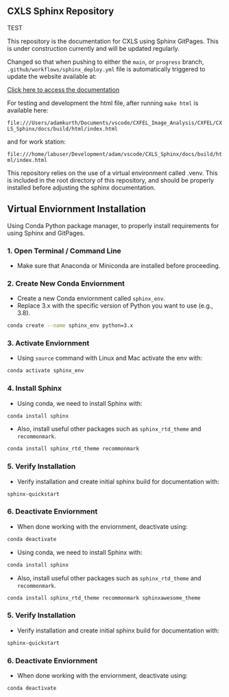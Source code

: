 ## CXLS Sphinx Repository 

TEST

This repository is the documentation for CXLS using Sphinx GitPages. This is under construction currently and will be updated regularly.

Changed so that when pushing to either the `main`, or `progress` branch, `.github/workflows/sphinx_deploy.yml` file is automatically triggered to update the website available at:

[Click here to access the documentation](https://adamkurth.github.io/CXLS_Sphinx/docs/build/html/)

For testing and development the html file, after running `make html` is available here:

`file:///Users/adamkurth/Documents/vscode/CXFEL_Image_Analysis/CXFEL/CXLS_Sphinx/docs/build/html/index.html`

and for work station:

`file:///home/labuser/Development/adam/vscode/CXLS_Sphinx/docs/build/html/index.html`

This repository relies on the use of a virtual environment called .venv. This is included in the root directory of this repository, and should be properly installed before adjusting the sphinx documentation.

## Virtual Enviornment Installation

Using Conda Python package manager, to properly install requirements for using Sphinx and GitPages.

### 1. Open Terminal / Command Line

- Make sure that Anaconda or Miniconda are installed before proceeding.

### 2. Create New Conda Enviornment

- Create a new Conda enviornment called `sphinx_env`.
- Replace 3.x with the specific version of Python you want to use (e.g., 3.8).

```bash
conda create --name sphinx_env python=3.x
```

### 3. Activate Enviornment

- Using `source` command with Linux and Mac activate the env with:

```bash
conda activate sphinx_env
```

### 4. Install Sphinx

- Using conda, we need to install Sphinx with:

```bash
conda install sphinx
```

- Also, install useful other packages such as `sphinx_rtd_theme` and `recommonmark`.

```bash
conda install sphinx_rtd_theme recommonmark
```

### 5. Verify Installation

- Verify installation and create initial sphinx build for documentation with:

```bash
sphinx-quickstart
```

### 6. Deactivate Enviornment

- When done working with the enviornment, deactivate using:

```bash
conda deactivate
```

- Using conda, we need to install Sphinx with:

```bash
conda install sphinx
```

- Also, install useful other packages such as `sphinx_rtd_theme` and `recommonmark`.

```bash
conda install sphinx_rtd_theme recommonmark sphinxawesome_theme
```

### 5. Verify Installation

- Verify installation and create initial sphinx build for documentation with:
  
```bash
sphinx-quickstart
```

### 6. Deactivate Enviornment

- When done working with the enviornment, deactivate using:

```bash
conda deactivate
```

